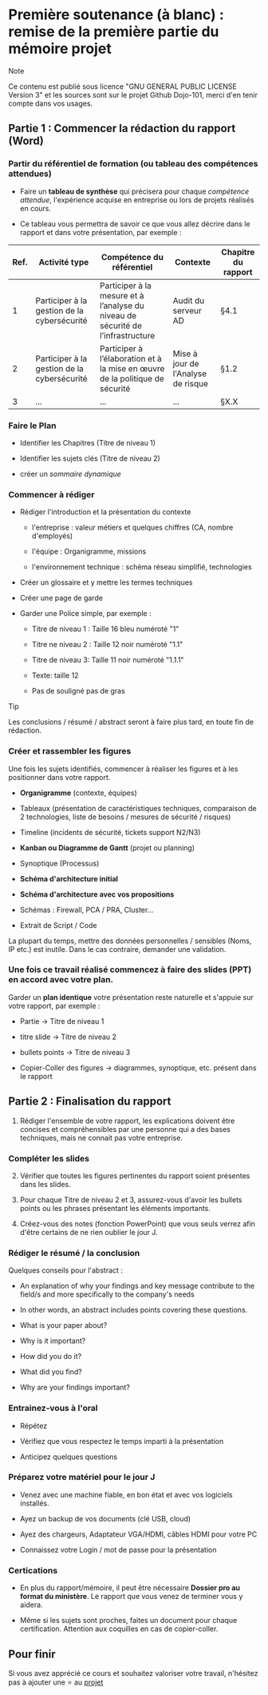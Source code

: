 # Première soutenance (à blanc) : remise de la première partie du mémoire projet 

> [!NOTE] 
> Ce contenu est publié sous licence "GNU GENERAL PUBLIC LICENSE Version 3" et les sources sont sur le projet Github Dojo-101, merci d'en tenir compte dans vos usages.

## Partie 1 : Commencer la rédaction du rapport (Word)

### Partir du référentiel de formation (ou tableau des compétences attendues)

* Faire un **tableau de synthèse** qui précisera pour chaque *compétence attendue*, l'expérience acquise en entreprise ou lors de projets réalisés en cours.

* Ce tableau vous permettra de savoir ce que vous allez décrire dans le rapport et dans votre présentation, par exemple :

| Ref. | Activité type | Compétence du référentiel | Contexte | Chapitre du rapport |
|---|---|---|---|---|
| 1 | Participer à la gestion de la cybersécurité | Participer à la mesure et à l’analyse du niveau de sécurité de l’infrastructure |  Audit du serveur AD | §4.1 |
| 2 | Participer à la gestion de la cybersécurité | Participer à l’élaboration et à la mise en œuvre de la politique de sécurité |  Mise à jour de l'Analyse de risque | §1.2 |
| 3 | ...| ... |  ... | §X.X |


### Faire le Plan 

* Identifier les Chapitres (Titre de niveau 1)

* Identifier les sujets clés (Titre de niveau 2)

* créer un *sommaire dynamique* 


### Commencer à rédiger

* Rédiger l'introduction et la présentation du contexte 

    * l'entreprise : valeur métiers et quelques chiffres (CA, nombre d'employés)

    * l'équipe : Organigramme, missions

    * l'environnement technique : schéma réseau simplifié, technologies

* Créer un glossaire et y mettre les termes techniques

* Créer une page de garde

* Garder une Police simple, par exemple : 

    * Titre de niveau 1 : Taille 16 bleu numéroté "1"

    * Titre ne niveau 2 : Taille 12 noir numéroté "1.1"

    * Titre de niveau 3: Taille 11 noir numéroté "1.1.1"

    * Texte: taille 12

    * Pas de souligné pas de gras


> [!TIP]
> Les conclusions / résumé / abstract seront à faire plus tard, en toute fin de rédaction.


### Créer et rassembler les figures

Une fois les sujets identifiés, commencer à réaliser les figures et à les positionner dans votre rapport.

* **Organigramme** (contexte, équipes)

* Tableaux (présentation de caractéristiques techniques, comparaison de 2 technologies, liste de besoins / mesures de sécurité / risques)

* Timeline (incidents de sécurité, tickets support N2/N3)

* **Kanban ou Diagramme de Gantt** (projet ou planning)

* Synoptique (Processus)

* **Schéma d'architecture initial** 

* **Schéma d'architecture avec vos propositions**

* Schémas : Firewall, PCA / PRA, Cluster...

* Extrait de Script / Code

La plupart du temps, mettre des données personnelles / sensibles (Noms, IP etc.) est inutile. Dans le cas contraire, demander une validation.


### Une fois ce travail réalisé commencez à faire des slides (PPT) en accord avec votre plan.

Garder un **plan identique** votre présentation reste naturelle et s'appuie sur votre rapport, par exemple :

* Partie -> Titre de niveau 1 

* titre slide -> Titre de niveau 2

* bullets points -> Titre de niveau 3

* Copier-Coller des figures -> diagrammes, synoptique, etc. présent dans le rapport



## Partie 2 : Finalisation du rapport


1. Rédiger l'ensemble de votre rapport, les explications doivent être concises et compréhensibles par une personne qui a des bases techniques, mais ne connait pas votre entreprise.


### Compléter les slides

2. Vérifier que toutes les figures pertinentes du rapport soient présentes dans les slides.

3. Pour chaque Titre de niveau 2 et 3, assurez-vous d'avoir les bullets points ou les phrases présentant les éléments importants.

4. Créez-vous des notes (fonction PowerPoint) que vous seuls verrez afin d'être certains de ne rien oublier le jour J.


### Rédiger le résumé / la conclusion

Quelques conseils pour l'abstract : 

* An explanation of why your findings and key message contribute to the field/s and more specifically to the company's needs

* In other words, an abstract includes points covering these questions.

* What is your paper about?

* Why is it important?

* How did you do it?

* What did you find?

* Why are your findings important?


### Entrainez-vous à l'oral

* Répétez

* Vérifiez que vous respectez le temps imparti à la présentation

* Anticipez quelques questions


### Préparez votre matériel pour le jour J

* Venez avec une machine fiable, en bon état et avec vos logiciels installés.

* Ayez un backup de vos documents (clé USB, cloud)

* Ayez des chargeurs, Adaptateur VGA/HDMI, câbles HDMI pour votre PC

* Connaissez votre  Login / mot de passe pour la présentation


### Certications

* En plus du rapport/mémoire, il peut être nécessaire **Dossier pro au format du ministère**. Le rapport que vous venez de terminer vous y aidera.

* Même si les sujets sont proches, faites un document pour chaque certification. Attention aux coquilles en cas de copier-coller. 


## Pour finir

Si vous avez apprécié ce cours et souhaitez valoriser votre travail, n'hésitez pas à ajouter une ⭐ au [projet](https://github.com/Aif4thah/Dojo-101)
